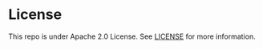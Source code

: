 # License

This repo is under Apache 2.0 License. See [LICENSE](../../LICENSE) for more information.
